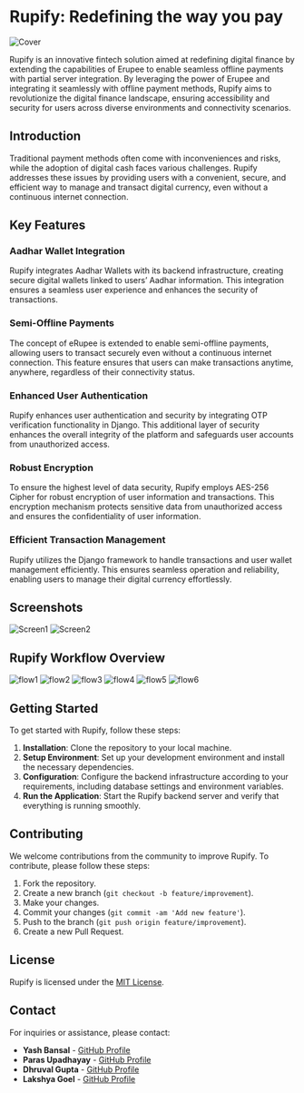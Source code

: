 # Rupify: Redefining the way you pay

![Cover](docs/Cover.png)

Rupify is an innovative fintech solution aimed at redefining digital finance by extending the capabilities of Erupee to enable seamless offline payments with partial server integration. By leveraging the power of Erupee and integrating it seamlessly with offline payment methods, Rupify aims to revolutionize the digital finance landscape, ensuring accessibility and security for users across diverse environments and connectivity scenarios.

## Introduction

Traditional payment methods often come with inconveniences and risks, while the adoption of digital cash faces various challenges. Rupify addresses these issues by providing users with a convenient, secure, and efficient way to manage and transact digital currency, even without a continuous internet connection.

## Key Features

### Aadhar Wallet Integration

Rupify integrates Aadhar Wallets with its backend infrastructure, creating secure digital wallets linked to users’ Aadhar information. This integration ensures a seamless user experience and enhances the security of transactions.

### Semi-Offline Payments

The concept of eRupee is extended to enable semi-offline payments, allowing users to transact securely even without a continuous internet connection. This feature ensures that users can make transactions anytime, anywhere, regardless of their connectivity status.

### Enhanced User Authentication

Rupify enhances user authentication and security by integrating OTP verification functionality in Django. This additional layer of security enhances the overall integrity of the platform and safeguards user accounts from unauthorized access.

### Robust Encryption

To ensure the highest level of data security, Rupify employs AES-256 Cipher for robust encryption of user information and transactions. This encryption mechanism protects sensitive data from unauthorized access and ensures the confidentiality of user information.

### Efficient Transaction Management

Rupify utilizes the Django framework to handle transactions and user wallet management efficiently. This ensures seamless operation and reliability, enabling users to manage their digital currency effortlessly.

## Screenshots

![Screen1](docs/Screens1.png)
![Screen2](docs/Screens2.png)

## Rupify Workflow Overview

![flow1](docs/flow1.png)
![flow2](docs/flow2.png)
![flow3](docs/flow3.png)
![flow4](docs/flow4.png)
![flow5](docs/flow5.png)
![flow6](docs/flow6.png)

## Getting Started

To get started with Rupify, follow these steps:

1. **Installation**: Clone the repository to your local machine.
2. **Setup Environment**: Set up your development environment and install the necessary dependencies.
3. **Configuration**: Configure the backend infrastructure according to your requirements, including database settings and environment variables.
4. **Run the Application**: Start the Rupify backend server and verify that everything is running smoothly.

## Contributing

We welcome contributions from the community to improve Rupify. To contribute, please follow these steps:

1. Fork the repository.
2. Create a new branch (`git checkout -b feature/improvement`).
3. Make your changes.
4. Commit your changes (`git commit -am 'Add new feature'`).
5. Push to the branch (`git push origin feature/improvement`).
6. Create a new Pull Request.

## License

Rupify is licensed under the [MIT License](LICENSE).

## Contact

For inquiries or assistance, please contact:

- **Yash Bansal** - [GitHub Profile](https://github.com/yash114bansal)
- **Paras Upadhayay** - [GitHub Profile](https://github.com/Pudv95)
- **Dhruval Gupta** - [GitHub Profile](https://github.com/Dig092)
- **Lakshya Goel** - [GitHub Profile](https://github.com/lakshya1goel)

